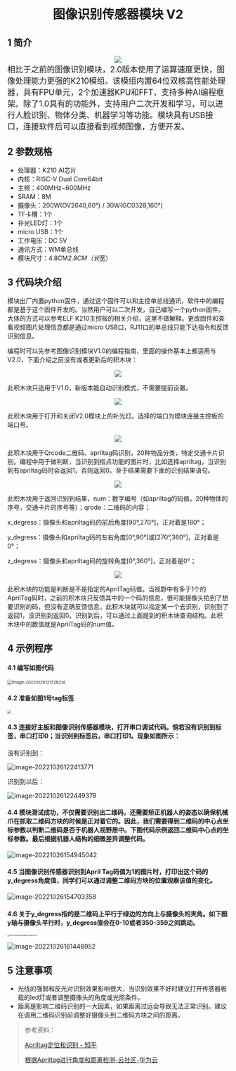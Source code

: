 <div align=center>
<h1 class="text-center">图像识别传感器模块 V2</h1>
</div>

## 1 简介

<div align=center>
<img src="docs/electronic_modules/rj11/imagerecognition_sensor_v1/20190803-154149.png">
</div>
<font size=4pt>相比于之前的图像识别模块，2.0版本使用了运算速度更快，图像处理能力更强的K210模组。该模组内置64位双核高性能处理器，具有FPU单元，2个加速器KPU和FFT，支持多种AI编程框架。除了1.0具有的功能外，支持用户二次开发和学习，可以进行人脸识别、物体分类、机器学习等功能。模块具有USB接口，连接软件后可以直接看到视频图像，方便开发。
</font>

## 2 参数规格

- 处理器：K210 AI芯片
- 内核：RISC-V Dual Core64bit
- 主频：400MHz~600MHz
- SRAM：8M
- 摄像头：200W(OV2640,60°) / 30W(GC0328,160°)
- TF卡槽：1个
- 补光LED灯：1个
- micro USB：1个
- 工作电压：DC 5V
- 通讯方式：WM单总线
- 模块尺寸：4.8CM*2.8CM（长*宽）

## 3 代码块介绍

模块出厂内置python固件，通过这个固件可以和主控单总线通讯，软件中的编程都是基于这个固件开发的。当然用户可以二次开发，自己编写一个python固件，大体的方式可以参考ELF K210主控板的相关介绍，这里不做解释。更改固件和查看视频图片处理信息都是通过micro USB口，RJ11口的单总线只能下达指令和反馈识别信息。

编程时可以先参考图像识别模块V1.0的编程指南，里面的操作基本上都适用与V2.0，下面介绍之前没有或者更新后的积木块：

<div align=center>
<img src="docs/electronic_modules/rj11/imagerecognition_sensor_v2/1711.png">
</div>

此积木块只适用于V1.0，新版本能自动识别模式，不需要提前设置。

<div align=center>
<img src="docs/electronic_modules/rj11/imagerecognition_sensor_v2/1712.png">
</div>

此积木块用于打开和关闭V2.0模块上的补光灯。选择的端口为模块连接主控板的端口号。

<div align=center>
<img src="docs/electronic_modules/rj11/imagerecognition_sensor_v2/1713.png">
</div>

此积木块用于Qrcode二维码、apriltag码识别，20种物品分类，特定交通卡片识别。编程中用于做判断，当识别到指点功能的图片时，比如选择apriltag，当识别到有apriltag码时会返回1，否则返回0。至于结果需要下面的识别结果语句。

<div align=center>
<img src="docs/electronic_modules/rj11/imagerecognition_sensor_v2/1714.png">
</div>

此积木块用于返回识别到结果，num：数字编号（如apriltag的码值，20种物体的序号，交通卡片的序号等）；qrode：二维码的内容；

x_degress：摄像头和apriltag码的前后角度[90°,270°]，正对着是180°；

y_degress：摄像头和apriltag码的左右角度[0°,90°]或[270°,360°]，正对着是0°；

z_degress：摄像头和apriltag码的旋转角度[0°,360°]，正对着是0°；

<div align=center>
<img src="docs/electronic_modules/rj11/imagerecognition_sensor_v2/1715.png">
</div>

此积木块的功能是判断是不是指定的AprilTag码值。当视野中有多于1个的AprilTag码时，之前的积木块只反馈其中的一个码的信息，很可能摄像头拍到了想要识别的码，但没有正确反馈信息，此积木块就可以指定某一个去识别，识别到了返回1，没识别到返回0。识别到后，可以通过上面提到的积木块查询结构。此积木块中的数值就是AprilTag码的num值。

## 4 示例程序

#### 4.1 编写如图代码

<img src="docs/electronic_modules/rj11/imagerecognition_sensor_v2/image-20221026121728214-16667584479031.png" alt="image-20221026121728214" style="zoom: 67%;" />

#### 4.2 准备如图1号tag标签
<img src="docs/electronic_modules/rj11/imagerecognition_sensor_v2/image-20221026121834293-16667584824622.png" style="zoom:50%;" />

#### 4.3 连接好主板和图像识别传感器模块，打开串口调试代码。倘若没有识别到标签，串口打印0；当识别到标签后，串口打印1。现象如图所示：
没有识别到：

<img src="docs/electronic_modules/rj11/imagerecognition_sensor_v2/image-20221026122413771-16667584857673.png" alt="image-20221026122413771"  />

识别到以后：

![image-20221026122449378](image-20221026122449378-16667584877164.png)

#### 4.4 模块测试成功，不仅需要识别出二维码，还需要矫正机器人的姿态以确保机械爪在抓取二维码方块的时候是正对着它的。因此，我们需要得到二维码的中心点坐标参数以判断二维码是否于机器人视野居中。下图代码示例返回二维码中心点的坐标参数。最后根据机器人结构的细微差异调整代码。

![image-20221026154945042](image-20221026154945042.png)



#### 4.5 当图像识别传感器识别到April Tag码值为1的图片时，打印出这个码的y_degress角度值，同学们可以通过调整二维码方块的位置观察该值的变化。

![image-20221026154703358](image-20221026154703358.png)



#### 4.6 关于y_degress指的是二维码上平行于绿边的方向上与摄像头的夹角。如下图y轴与摄像头平行时，y_degress值会在0-10或者350-359之间跳动。

<img src="docs/electronic_modules/rj11/imagerecognition_sensor_v2/a06532907beefa86d66ce1b2bef7b68.jpg" alt="a06532907beefa86d66ce1b2bef7b68" style="zoom: 25%;" />

![image-20221026161448952](image-20221026161448952.png)


## 5 注意事项

- 光线的强弱和反光对识别效果影响很大，当识别效果不好时建议打开传感器板载的led灯或者调整摄像头的角度或光照条件。
- 距离是影响二维码识别的一大因素，如果距离过远会导致无法正常识别。建议在调用二维码识别前调整好摄像头到二维码方块之间的距离。


>  参考资料：
>
>   [Apriltag定位和识别 - 知乎 ](https://zhuanlan.zhihu.com/p/91318636)
>
>  [根据Apriltag进行角度和距离检测-云社区-华为云 ](https://bbs.huaweicloud.com/blogs/323412)
